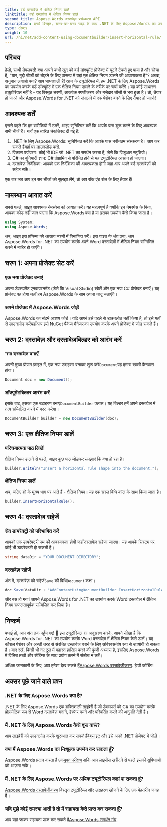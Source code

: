 ```yaml
---
title: वर्ड दस्तावेज़ में क्षैतिज नियम डालें
linktitle: वर्ड दस्तावेज़ में क्षैतिज नियम डालें
second_title: Aspose.Words दस्तावेज़ प्रसंस्करण API
description: हमारे विस्तृत, चरण-दर-चरण गाइड के साथ .NET के लिए Aspose.Words का उपयोग करके Word दस्तावेज़ों में क्षैतिज नियम सम्मिलित करना सीखें। C# डेवलपर्स के लिए बिल्कुल सही।
type: docs
weight: 10
url: /hi/net/add-content-using-documentbuilder/insert-horizontal-rule/
---
```

## परिचय

हेलो, साथी डेवलपर्स! क्या आपने कभी खुद को वर्ड डॉक्यूमेंट प्रोजेक्ट में घुटने टेकते हुए पाया है और सोचा है, "यार, मुझे चीजों को तोड़ने के लिए वास्तव में यहां एक क्षैतिज नियम डालने की आवश्यकता है"? अच्छा, अनुमान लगाओ क्या? आप भाग्यशाली हैं! आज के ट्यूटोरियल में, हम .NET के लिए Aspose.Words का उपयोग करके वर्ड डॉक्यूमेंट में एक क्षैतिज नियम डालने के तरीके पर चर्चा करेंगे। यह कोई साधारण ट्यूटोरियल नहीं है - यह विस्तृत चरणों, आकर्षक स्पष्टीकरण और मजेदार चीजों से भरा हुआ है। तो, तैयार हो जाओ और Aspose.Words for .NET को संभालने में एक पेशेवर बनने के लिए तैयार हो जाओ!

## आवश्यक शर्तें

इससे पहले कि हम बारीकियों में उतरें, आइए सुनिश्चित करें कि आपके पास शुरू करने के लिए आवश्यक सभी चीजें हैं। यहाँ एक त्वरित चेकलिस्ट दी गई है:

1.  .NET के लिए Aspose.Words: सुनिश्चित करें कि आपके पास नवीनतम संस्करण है। आप कर सकते हैं[यहाँ पर डाउनलोड करो](https://releases.aspose.com/words/net/).
2. विकास पर्यावरण: कोई भी IDE जो .NET का समर्थन करता है, जैसे कि विजुअल स्टूडियो।
3. C# का बुनियादी ज्ञान: C# प्रोग्रामिंग से परिचित होने से यह ट्यूटोरियल आसान हो जाएगा।
4. दस्तावेज़ निर्देशिका: आपको एक निर्देशिका की आवश्यकता होगी जहां आप अपने वर्ड दस्तावेज़ों को सहेज सकें।

एक बार जब आप इन सब चीजों को सुलझा लेंगे, तो आप रॉक एंड रोल के लिए तैयार हैं!

## नामस्थान आयात करें

सबसे पहले, आइए आवश्यक नेमस्पेस को आयात करें। यह महत्वपूर्ण है क्योंकि इन नेमस्पेस के बिना, आपका कोड नहीं जान पाएगा कि Aspose.Words क्या है या इसका उपयोग कैसे किया जाता है।

```csharp
using System;
using Aspose.Words;
```

अब, आइए इस प्रक्रिया को आसान चरणों में विभाजित करें। इस गाइड के अंत तक, आप Aspose.Words for .NET का उपयोग करके अपने Word दस्तावेज़ों में क्षैतिज नियम सम्मिलित करने में माहिर हो जाएँगे।

## चरण 1: अपना प्रोजेक्ट सेट करें

### एक नया प्रोजेक्ट बनाएं

अपना डेवलपमेंट एनवायरनमेंट (जैसे कि Visual Studio) खोलें और एक नया C# प्रोजेक्ट बनाएँ। यह प्रोजेक्ट वह होगा जहाँ हम Aspose.Words के साथ अपना जादू चलाएँगे।

### अपने प्रोजेक्ट में Aspose.Words जोड़ें

 Aspose.Words का संदर्भ अवश्य जोड़ें। यदि आपने इसे पहले से डाउनलोड नहीं किया है, तो इसे यहाँ से डाउनलोड करें[यहाँ](https://releases.aspose.com/words/net/)आप इसे NuGet पैकेज मैनेजर का उपयोग करके अपने प्रोजेक्ट में जोड़ सकते हैं।

## चरण 2: दस्तावेज़ और दस्तावेज़बिल्डर को आरंभ करें

### नया दस्तावेज़ बनाएँ

 अपनी मुख्य प्रोग्राम फ़ाइल में, एक नया उदाहरण बनाकर शुरू करें`Document`यह हमारा खाली कैनवास होगा।

```csharp
Document doc = new Document();
```

### डॉक्यूमेंटबिल्डर आरंभ करें

 इसके बाद, इसका एक उदाहरण बनाएं`DocumentBuilder` क्लास। यह बिल्डर हमें अपने दस्तावेज़ में तत्व सम्मिलित करने में मदद करेगा।

```csharp
DocumentBuilder builder = new DocumentBuilder(doc);
```

## चरण 3: एक क्षैतिज नियम डालें

### परिचयात्मक पाठ लिखें

क्षैतिज नियम डालने से पहले, आइए कुछ पाठ जोड़कर समझाएं कि क्या हो रहा है।

```csharp
builder.Writeln("Insert a horizontal rule shape into the document.");
```

### क्षैतिज नियम डालें

अब, चलिए शो के मुख्य भाग पर आते हैं - क्षैतिज नियम। यह एक सरल विधि कॉल के साथ किया जाता है।

```csharp
builder.InsertHorizontalRule();
```

## चरण 4: दस्तावेज़ सहेजें

### सेव डायरेक्ट्री को परिभाषित करें

आपको एक डायरेक्टरी पथ की आवश्यकता होगी जहाँ दस्तावेज़ सहेजा जाएगा। यह आपके सिस्टम पर कोई भी डायरेक्टरी हो सकती है।

```csharp
string dataDir = "YOUR DOCUMENT DIRECTORY";
```

### दस्तावेज़ सहेजें

 अंत में, दस्तावेज़ को सहेजें`Save` की विधि`Document` कक्षा।

```csharp
doc.Save(dataDir + "AddContentUsingDocumentBuilder.InsertHorizontalRule.docx");
```

और बस हो गया! आपने Aspose.Words for .NET का उपयोग करके Word दस्तावेज़ में क्षैतिज नियम सफलतापूर्वक सम्मिलित कर लिया है।

## निष्कर्ष

बधाई हो, आप अंत तक पहुँच गए! 🎉 इस ट्यूटोरियल का अनुसरण करके, आपने सीखा है कि Aspose.Words for .NET का उपयोग करके Word दस्तावेज़ में क्षैतिज नियम कैसे डालें। यह कौशल पेशेवर और अच्छी तरह से संरचित दस्तावेज़ बनाने के लिए अविश्वसनीय रूप से उपयोगी हो सकता है। याद रखें, किसी भी नए टूल में महारत हासिल करने की कुंजी अभ्यास है, इसलिए Aspose.Words में विभिन्न तत्वों और सेटिंग्स के साथ प्रयोग करने में संकोच न करें।

 अधिक जानकारी के लिए, आप हमेशा देख सकते हैं[Aspose.Words दस्तावेज़ीकरण](https://reference.aspose.com/words/net/). हैप्पी कोडिंग!

## अक्सर पूछे जाने वाले प्रश्न

### .NET के लिए Aspose.Words क्या है?

.NET के लिए Aspose.Words एक शक्तिशाली लाइब्रेरी है जो डेवलपर्स को C# का उपयोग करके प्रोग्रामेटिक रूप से Word दस्तावेज़ बनाने, हेरफेर करने और परिवर्तित करने की अनुमति देती है।

### मैं .NET के लिए Aspose.Words कैसे शुरू करूं?

 आप लाइब्रेरी को डाउनलोड करके शुरुआत कर सकते हैं[वेबसाइट](https://releases.aspose.com/words/net/) और इसे अपने .NET प्रोजेक्ट में जोड़ें।

### क्या मैं Aspose.Words का निःशुल्क उपयोग कर सकता हूँ?

 Aspose.Words प्रदान करता है एक[मुफ्त परीक्षण](https://releases.aspose.com/) ताकि आप लाइसेंस खरीदने से पहले इसकी सुविधाओं को आज़मा सकें।

### मैं .NET के लिए Aspose.Words पर अधिक ट्यूटोरियल कहां पा सकता हूं?

[Aspose.Words दस्तावेज़ीकरण](https://reference.aspose.com/words/net/) विस्तृत ट्यूटोरियल और उदाहरण खोजने के लिए एक बेहतरीन जगह है।

### यदि मुझे कोई समस्या आती है तो मैं सहायता कैसे प्राप्त कर सकता हूँ?

आप यहां जाकर सहायता प्राप्त कर सकते हैं[Aspose.Words समर्थन मंच](https://forum.aspose.com/c/words/8).